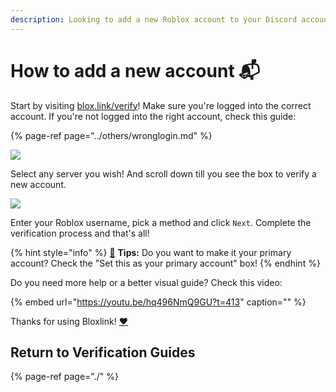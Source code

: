 ```yaml
---
description: Looking to add a new Roblox account to your Discord account? Here's a guide!
---
```


# How to add a new account 📬

Start by visiting [blox.link/verify](https://blox.link/verify)! Make sure you're logged into the correct account. If you're not logged into the right account, check this guide:

{% page-ref page="../others/wronglogin.md" %}

![](https://dark.hates-this.place/f/OaB2jV.gif)

Select any server you wish! And scroll down till you see the box to verify a new account.

![](https://dark.hates-this.place/f/SghrFb.png)

Enter your Roblox username, pick a method and click `Next`. Complete the verification process and that's all!

{% hint style="info" %}
[🧙](https://emojipedia.org/mage/) **Tips:** Do you want to make it your primary account? Check the "Set this as your primary account" box!
{% endhint %}

Do you need more help or a better visual guide? Check this video:

{% embed url="https://youtu.be/hq496NmQ9GU?t=413" caption="" %}

Thanks for using Bloxlink! [❤️](https://emojipedia.org/red-heart/)

## Return to Verification Guides

{% page-ref page="./" %}

